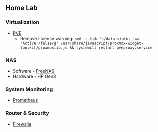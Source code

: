 ## Home Lab
### Virtualization
* [PVE](https://pve.proxmox.com/wiki/Main_Page)
  * Remove License warning: `sed -i.bak "s/data.status !== 'Active'/false/g" /usr/share/javascript/proxmox-widget-toolkit/proxmoxlib.js && systemctl restart pveproxy.service`


### NAS
* Software - [FreeNAS](https://www.freenas.org)
* Hardware - HP Gen8


### System Monitoring
* [Prometheus](https://prometheus.io/)


### Router & Security
* [Firewalla](https://firewalla.com)

 
